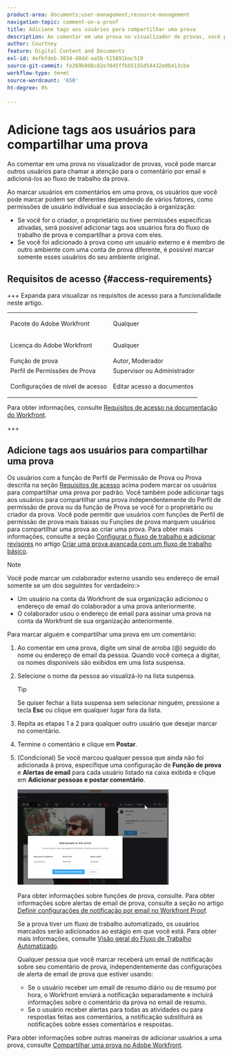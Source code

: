 ```yaml
---
product-area: documents;user-management;resource-management
navigation-topic: comment-on-a-proof
title: Adicione tags aos usuários para compartilhar uma prova
description: Ao comentar em uma prova no visualizador de provas, você pode marcar outros usuários para chamar a atenção para o comentário por email e adicioná-los ao fluxo de trabalho da prova.
author: Courtney
feature: Digital Content and Documents
exl-id: 4efbfdeb-3834-48dd-aa5b-515891bac519
source-git-commit: fe269b088c82e7045ffbb5155d54432e0b413cbe
workflow-type: tm+mt
source-wordcount: '650'
ht-degree: 0%

---
```


# Adicione tags aos usuários para compartilhar uma prova

Ao comentar em uma prova no visualizador de provas, você pode marcar outros usuários para chamar a atenção para o comentário por email e adicioná-los ao fluxo de trabalho da prova.

Ao marcar usuários em comentários em uma prova, os usuários que você pode marcar podem ser diferentes dependendo de vários fatores, como permissões de usuário individual e sua associação à organização:

* Se você for o criador, o proprietário ou tiver permissões específicas ativadas, será possível adicionar tags aos usuários fora do fluxo de trabalho de prova e compartilhar a prova com eles.
* Se você foi adicionado à prova como um usuário externo e é membro de outro ambiente com uma conta de prova diferente, é possível marcar somente esses usuários do seu ambiente original. <!--For more information, see [Proofing collaboration limitations with people outside of your organization](../../../../review-and-approve-work/proofing/tips-tricks-and-troubleshooting/collaboration-with-members-outside-of-your-organization.md)-->

## Requisitos de acesso {#access-requirements}

+++ Expanda para visualizar os requisitos de acesso para a funcionalidade neste artigo.

<table style="table-layout:auto"> 
 <col> 
 <col> 
 <tbody> 
  <tr> 
   <td role="rowheader">Pacote do Adobe Workfront</td> 
   <td><p>Qualquer</p> </td> 
  </tr> 
  <tr> 
   <td role="rowheader">Licença do Adobe Workfront</td> 
   <td> <p>Qualquer</p>
   </td> 
  </tr> 
  <tr data-mc-conditions=""> 
   <td role="rowheader">Função de prova</td> 
   <td>Autor, Moderador</td> 
  </tr> 
  <tr data-mc-conditions=""> 
   <td role="rowheader">Perfil de Permissões de Prova</td> 
   <td>Supervisor ou Administrador</td> 
  </tr> 
  <tr data-mc-conditions=""> 
   <td role="rowheader">Configurações de nível de acesso</td> 
   <td> <p>Editar acesso a documentos</p></td> 
  </tr> 
 </tbody> 
</table>

Para obter informações, consulte [Requisitos de acesso na documentação do Workfront](/help/quicksilver/administration-and-setup/add-users/access-levels-and-object-permissions/access-level-requirements-in-documentation.md).

+++

## Adicione tags aos usuários para compartilhar uma prova

Os usuários com a função de Perfil de Permissão de Prova ou Prova descrita na seção [Requisitos de acesso](#access-requirements) acima podem marcar os usuários para compartilhar uma prova por padrão. Você também pode adicionar tags aos usuários para compartilhar uma prova independentemente do Perfil de permissão de prova ou da função de Prova se você for o proprietário ou criador da prova. Você pode permitir que usuários com funções de Perfil de permissão de prova mais baixas ou Funções de prova marquem usuários para compartilhar uma prova ao criar uma prova. Para obter mais informações, consulte a seção [Configurar o fluxo de trabalho e adicionar revisores](../../../../review-and-approve-work/proofing/creating-proofs-within-workfront/configure-basic-proof-workflow.md#configur) no artigo [Criar uma prova avançada com um fluxo de trabalho básico](../../../../review-and-approve-work/proofing/creating-proofs-within-workfront/configure-basic-proof-workflow.md).

>[!NOTE]
>
>Você pode marcar um colaborador externo usando seu endereço de email somente se um dos seguintes for verdadeiro:>
>* Um usuário na conta da Workfront de sua organização adicionou o endereço de email do colaborador a uma prova anteriormente.
>* O colaborador usou o endereço de email para assinar uma prova na conta da Workfront de sua organização anteriormente.
>

Para marcar alguém e compartilhar uma prova em um comentário:

1. Ao comentar em uma prova, digite um sinal de arroba (@) seguido do nome ou endereço de email da pessoa. Quando você começa a digitar, os nomes disponíveis são exibidos em uma lista suspensa.
1. Selecione o nome da pessoa ao visualizá-lo na lista suspensa.

   >[!TIP]
   >
   >Se quiser fechar a lista suspensa sem selecionar ninguém, pressione a tecla **Esc** ou clique em qualquer lugar fora da lista.

1. Repita as etapas 1 a 2 para qualquer outro usuário que desejar marcar no comentário.
1. Termine o comentário e clique em **Postar**.
1. (Condicional) Se você marcou qualquer pessoa que ainda não foi adicionada à prova, especifique uma configuração de **Função de prova** e **Alertas de email** para cada usuário listado na caixa exibida e clique em **Adicionar pessoas e postar comentário**.

   ![Adicionar pessoas à prova](assets/add-people-to-proof-350x220.png)

   Para obter informações sobre funções de prova, consulte. Para obter informações sobre alertas de email de prova, consulte a seção no artigo [Definir configurações de notificação por email no Workfront Proof](../../../../workfront-proof/wp-emailsntfctns/email-alerts/config-email-notification-settings-wp.md).

   Se a prova tiver um fluxo de trabalho automatizado, os usuários marcados serão adicionados ao estágio em que você está. Para obter mais informações, consulte [Visão geral do Fluxo de Trabalho Automatizado](../../../../review-and-approve-work/proofing/proofing-overview/automated-workflow.md).

   Qualquer pessoa que você marcar receberá um email de notificação sobre seu comentário de prova, independentemente das configurações de alerta de email de prova que estiver usando:

   * Se o usuário receber um email de resumo diário ou de resumo por hora, o Workfront enviará a notificação separadamente e incluirá informações sobre o comentário da prova no email de resumo.
   * Se o usuário receber alertas para todas as atividades ou para respostas feitas aos comentários, a notificação substituirá as notificações sobre esses comentários e respostas.

Para obter informações sobre outras maneiras de adicionar usuários a uma prova, consulte [Compartilhar uma prova no Adobe Workfront](../../../../review-and-approve-work/proofing/managing-proofs-within-workfront/share-a-proof-in-workfront.md).
